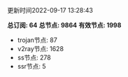更新时间2022-09-17 13:28:43

**总订阅: 64**
**总节点: 9864**
**有效节点: 1998**
- trojan节点: 87
- v2ray节点: 1628
- ss节点: 278
- ssr节点: 5
